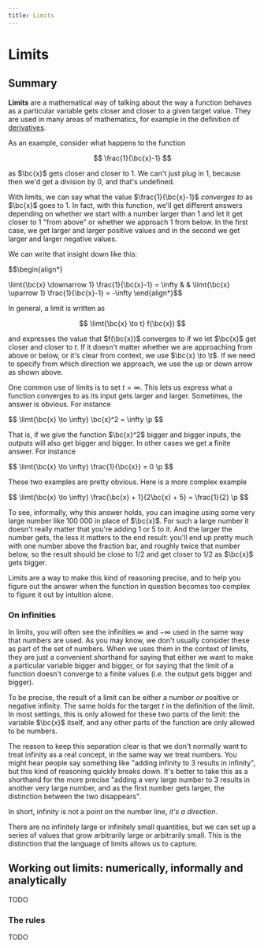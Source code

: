 ```yaml
---
title: Limits
---
```


# Limits

## Summary

**Limits** are a mathematical way of talking about the way a function behaves as a particular variable gets closer and closer to a given target value. They are used in many areas of mathematics, for example in the definition of [derivatives](/derivatives).

As an example, consider what happens to the function 

$$
\frac{1}{\bc{x}-1}
$$

as $\bc{x}$ gets closer and closer to $1$. We can't just plug in $1$, because then we'd get a division by $0$, and that's undefined.

<!-- 
<aside>The reason we leave operations like $\bc{x}/0$ undefined and disallow them is that it depends on the context what a good value for them would be. We are usually very happy to just define things in a way that makes sense. For instance for $\bc{x}^0$, it doesn't follow from the definition what this should be, but it makes sense in all contexts to define it as $1$. For $\bc{x}/0$ there is not one value that always makes sense. This is why we leave it undefined, and use limits.
</aside>
 -->

With limits, we can say what the value $\frac{1}{\bc{x}-1}$ _converges to_ as $\bc{x}$ goes to $1$. In fact, with this function, we'll get different answers depending on whether we start with a number larger than 1 and let it get closer to 1 "from above" or whether we approach 1 from below. In the first case, we get larger and larger positive values and in the second we get larger and larger negative values.

We can write that insight down like this:

<p>$$\begin{align*}

\limt{\bc{x} \downarrow 1} \frac{1}{\bc{x}-1} = \infty & & \limt{\bc{x} \uparrow 1} \frac{1}{\bc{x}-1} = -\infty
\end{align*}$$</p>

In general, a limit is written as 

$$
\limt{\bc{x} \to t} f(\bc{x})
$$

and expresses the value that $f(\bc{x})$ converges to if we let $\bc{x}$ get closer and closer to $t$. If it doesn't matter whether we are approaching from above or below, or it's clear from context, we use $\bc{x} \to \t$. If we need to specify from which direction we approach, we use the up or down arrow as shown above. 

One common use of limits is to set $t = \infty$. This lets us express what a function converges to as its input gets larger and larger. Sometimes, the answer is obvious. For instance

<p>$$
\limt{\bc{x} \to \infty} \bc{x}^2 = \infty \p
$$</p>

That is, if we give the function $\bc{x}^2$ bigger and bigger inputs, the outputs will also get bigger and bigger. In other cases we get a finite answer. For instance

<p>$$
\limt{\bc{x} \to \infty} \frac{1}{\bc{x}} = 0 \p
$$</p> 

These two examples are pretty obvious. Here is a more complex example

<p>$$
\limt{\bc{x} \to \infty} \frac{\bc{x} + 1}{2\bc{x} + 5} = \frac{1}{2} \p
$$</p> 

To see, informally, why this answer holds, you can imagine using some very large number like $100\;000$ in place of $\bc{x}$. For such a large number it doesn't really matter that you're adding 1 or 5 to it. And the larger the number gets, the less it matters to the end result: you'll end up pretty much with one number above the fraction bar, and roughly twice that number below, so the result should be close to $1/2$ and get closer to $1/2$ as $\bc{x}$ gets bigger.

Limits are a way to make this kind of reasoning precise, and to help you figure out the answer when the function in question becomes too complex to figure it out by intuition alone.

### On infinities

In limits, you will often see the infinities $\infty$ and $-\infty$ used in the same way that numbers are used. As you may know, we don't usually consider these as part of the set of numbers. When we uses them in the context of limits, they are just a convenient shorthand for saying that either we want to make a particular variable bigger and bigger, or for saying that the limit of a function doesn't converge to a finite values (i.e. the output gets bigger and bigger).

To be precise, the result of a limit can be either a number _or_ positive or negative infinity. The same holds for the target $t$ in the definition of the limit. In most settings, this is only allowed for these two parts of the limit: the variable $\bc{x}$ itself, and any other parts of the function are only allowed to be numbers.

The reason to keep this separation clear is that we don't normally want to treat infinity as a real concept, in the same way we treat numbers. You might hear people say something like "adding infinity to 3 results in infinity", but this kind of reasoning quickly breaks down. It's better to take this as a shorthand for the more precise "adding a very large number to 3 results in another very large number, and as the first number gets larger, the distinction between the two disappears".

In short, infinity is not a point on the number line, _it's a direction_. 

There are no infinitely large or infinitely small quantities, but we can set up a series of values that grow arbitrarily large or arbitrarily small. This is the distinction that the language of limits allows us to capture.

## Working out limits: numerically, informally and analytically

TODO

### The rules

TODO